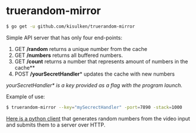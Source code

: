 # truerandom-mirror

```bash
$ go get -u github.com/kisulken/truerandom-mirror
```

Simple API server that has only four end-points:
1. GET **/random** returns a unique number from the cache
2. GET **/numbers** returns all buffered numbers.
3. GET **/count** returns a number that represents amount of numbers in the cache**
4. POST **/yourSecretHandler*** updates the cache with new numbers

_yourSecretHandler* is a key provided as a flag with the program launch._

Example of use:
```bash
$ truerandom-mirror --key="mySecrectHandler" -port=7890 -stack=1000
```

[Here is a python client](https://github.com/kisulken/videorand) that generates random numbers from the video input
and submits them to a server over HTTP.
